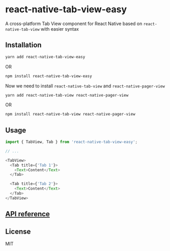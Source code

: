 # react-native-tab-view-easy

A cross-platform Tab View component for React Native based on `react-native-tab-view` with easier syntax

## Installation

```sh
yarn add react-native-tab-view-easy
```
OR
```sh
npm install react-native-tab-view-easy
```


Now we need to install `react-native-tab-view` and `react-native-pager-view`

```sh
yarn add react-native-tab-view react-native-pager-view
```
OR
```sh
npm install react-native-tab-view react-native-pager-view
```
## Usage

```js
import { TabView, Tab } from 'react-native-tab-view-easy';

// ...

<TabView>
  <Tab title={'Tab 1'}>
    <Text>Content</Text>
  </Tab>

  <Tab title={'Tab 2'}>
    <Text>Content</Text>
  </Tab>
</TabView>
```

## [API reference](https://github.com/satya164/react-native-tab-view#api-reference)

## License

MIT
